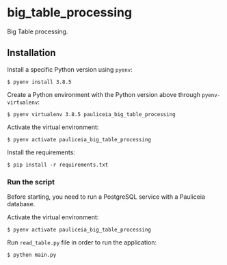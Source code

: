 # big_table_processing

Big Table processing.


## Installation

Install a specific Python version using `pyenv`:

```
$ pyenv install 3.8.5
```

Create a Python environment with the Python version above through `pyenv-virtualenv`:

```
$ pyenv virtualenv 3.8.5 pauliceia_big_table_processing
```

Activate the virtual environment:

```
$ pyenv activate pauliceia_big_table_processing
```

Install the requirements:

```
$ pip install -r requirements.txt
```


### Run the script

Before starting, you need to run a PostgreSQL service with a Pauliceia database.

Activate the virtual environment:

```
$ pyenv activate pauliceia_big_table_processing
```

Run `read_table.py` file in order to run the application:

```
$ python main.py
```
